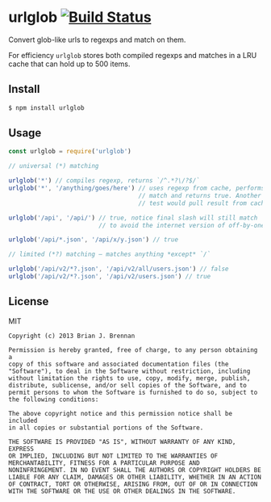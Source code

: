 # urlglob [![Build Status](https://secure.travis-ci.org/brianloveswords/urlglob.png?branch=master)](http://travis-ci.org/brianloveswords/urlglob)

Convert glob-like urls to regexps and match on them.

For efficiency `urlglob` stores both compiled regexps and matches in a LRU cache that can hold up to 500 items.

## Install

```bash
$ npm install urlglob
```

## Usage

```js
const urlglob = require('urlglob')

// universal (*) matching

urlglob('*') // compiles regexp, returns `/^.*?\/?$/`
urlglob('*', '/anything/goes/here') // uses regexp from cache, performs
                                    // match and returns true. Another
                                    // test would pull result from cache

urlglob('/api', '/api/') // true, notice final slash will still match
                         // to avoid the internet version of off-by-one

urlglob('/api/*.json', '/api/x/y.json') // true

// limited (*?) matching – matches anything *except* `/`

urlglob('/api/v2/*?.json', '/api/v2/all/users.json') // false
urlglob('/api/v2/*?.json', '/api/v2/users.json') // true
```

## License

MIT

```
Copyright (c) 2013 Brian J. Brennan

Permission is hereby granted, free of charge, to any person obtaining a
copy of this software and associated documentation files (the
"Software"), to deal in the Software without restriction, including
without limitation the rights to use, copy, modify, merge, publish,
distribute, sublicense, and/or sell copies of the Software, and to
permit persons to whom the Software is furnished to do so, subject to
the following conditions:

The above copyright notice and this permission notice shall be included
in all copies or substantial portions of the Software.

THE SOFTWARE IS PROVIDED "AS IS", WITHOUT WARRANTY OF ANY KIND, EXPRESS
OR IMPLIED, INCLUDING BUT NOT LIMITED TO THE WARRANTIES OF
MERCHANTABILITY, FITNESS FOR A PARTICULAR PURPOSE AND
NONINFRINGEMENT. IN NO EVENT SHALL THE AUTHORS OR COPYRIGHT HOLDERS BE
LIABLE FOR ANY CLAIM, DAMAGES OR OTHER LIABILITY, WHETHER IN AN ACTION
OF CONTRACT, TORT OR OTHERWISE, ARISING FROM, OUT OF OR IN CONNECTION
WITH THE SOFTWARE OR THE USE OR OTHER DEALINGS IN THE SOFTWARE.
```